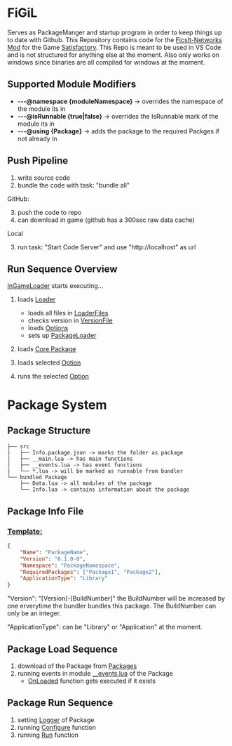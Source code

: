 # FiGiL

Serves as PackageManger and startup program in order to keep things up to date with Github.
This Repository contains code for the [FicsIt-Networks Mod](https://github.com/Panakotta00/FicsIt-Networks) for the Game [Satisfactory](https://www.satisfactorygame.com).
This Repo is meant to be used in VS Code and is not structured for anything else at the moment.
Also only works on windows since binaries are all compiled for windows at the moment.

## Supported Module Modifiers

-   **---@namespace {moduleNamespace}** -> overrides the namespace of the module its in
-   **---@isRunnable {true|false}** -> overrides the IsRunnable mark of the module its in
-   **---@using {Package}** -> adds the package to the required Packges if not already in

## Push Pipeline

1. write source code
2. bundle the code with task: "bundle all"

GitHub:

3. push the code to repo
4. can download in game (github has a 300sec raw data cache)

Local

3. run task: "Start Code Server" and use "http://localhost" as url 

## Run Sequence Overview

[InGameLoader](https://github.com/derFreemaker/Satisfactory/blob/main/Github-Loading/GithubLoaderInGame.lua) starts executing...

1. loads [Loader](https://github.com/derFreemaker/Satisfactory/blob/main/Github-Loading/Loader.lua)

    - loads all files in [LoaderFiles](https://github.com/derFreemaker/Satisfactory/blob/main/Github-Loading/Loader/)
    - checks version in [VersionFile](https://github.com/derFreemaker/Satisfactory/blob/main/Github-Loading/Version.latest.txt)
    - loads [Options](https://github.com/derFreemaker/Satisfactory/blob/main/Github-Loading/00_Options.lua)
    - sets up [PackageLoader](https://github.com/derFreemaker/Satisfactory/blob/main/Github-Loading/Loader/100_PackageLoader.lua)

2. loads [Core Package](https://github.com/derFreemaker/Satisfactory/blob/main/src/Core)
3. loads selected [Option](https://github.com/derFreemaker/Satisfactory/blob/main/Github-Loading/GithubLoaderInGame.lua#L2)
4. runs the selected [Option](https://github.com/derFreemaker/Satisfactory/blob/main/Github-Loading/GithubLoaderInGame.lua#L2)

# Package System

## Package Structure

```text
├── src
|   ├── Info.package.json -> marks the folder as package
│   ├── __main.lua -> has main functions
│   ├── __events.lua -> has event functions
|   └── *.lua -> will be marked as runnable from bundler
└── bundled Package
    ├── Data.lua -> all modules of the package
    └── Info.lua -> contains information about the package

```

## Package Info File

### [Template:](https://github.com/derFreemaker/Satisfactory/blob/main/PackageTemplate/Info.package.json)

```json
{
	"Name": "PackageName",
	"Version": "0.1.0-0",
	"Namespace": "PackageNamespace",
	"RequiredPackages": ["Package1", "Package2"],
	"ApplicationType": "Library"
}
```

"Version": "[Version]-[BuildNumber]" the BuildNumber will be increased by one erverytime the bundler bundles this package.
The BuildNumber can only be an integer.

"ApplicationType": can be "Library" or "Application" at the moment.

## Package Load Sequence

1. download of the Package from [Packages](https://github.com/derFreemaker/Satisfactory/blob/main/Packages/)
2. running events in module [\_\_events.lua](https://github.com/derFreemaker/Satisfactory/blob/main/PackageTemplate/__events.lua) of the Package
    - [OnLoaded](https://github.com/derFreemaker/Satisfactory/blob/main/PackageTemplate/__events.lua#L4) function gets executed if it exists

## Package Run Sequence

1. setting [Logger](https://github.com/derFreemaker/Satisfactory/blob/main/PackageTemplate/__main.lua#L2) of Package
2. running [Configure](https://github.com/derFreemaker/Satisfactory/blob/main/PackageTemplate/__main.lua#L5) function
3. running [Run](https://github.com/derFreemaker/Satisfactory/blob/main/PackageTemplate/__main.lua#L9) function
